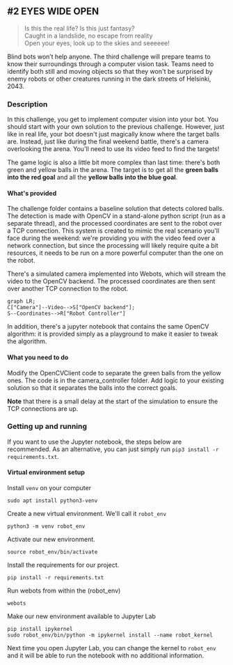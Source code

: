 ## #2 EYES WIDE OPEN

> Is this the real life? Is this just fantasy?  
> Caught in a landslide, no escape from reality  
> Open your eyes, look up to the skies and seeeeee!

Blind bots won’t help anyone.
The third challenge will prepare teams to know their surroundings through a computer vision task.
Teams need to identify both still and moving objects so that they won't be surprised
by enemy robots or other creatures running in the dark streets of Helsinki, 2043.

### Description

In this challenge, you get to implement computer vision into your bot.
You should start with your own solution to the previous challenge.
However, just like in real life, your bot doesn't just magically know where the target balls are.
Instead, just like during the final weekend battle, there's a camera overlooking the arena.
You'll need to use its video feed to find the targets!

The game logic is also a little bit more complex than last time: there's both green and yellow balls in the arena.
The target is to get all the **green balls into the red goal** and all the **yellow balls into the blue goal**.

#### What's provided

The challenge folder contains a baseline solution that detects colored balls.
The detection is made with OpenCV in a stand-alone python script (run as a separate thread), and the
processed coordinates are sent to the robot over a TCP connection.
This system is created to mimic the real scenario you'll face during the weekend:
we're providing you with the video feed over a network connection, but since the
processing will likely require quite a bit resources, it needs to be run on a more
powerful computer than the one on the robot.

There's a simulated camera implemented into Webots, which will stream the
video to the OpenCV backend.
The processed coordinates are then sent over another TCP connection to the robot.

```mermaid
graph LR;
C["Camera"]--Video-->S["OpenCV backend"];
S--Coordinates-->R["Robot Controller"]
```

In addition, there's a jupyter notebook that contains the same OpenCV algorithm:
it is provided simply as a playground to make it easier to tweak the algorithm.

#### What you need to do

Modify the OpenCVClient code to separate the green balls from the yellow ones. The code is in the camera_controller folder.
Add logic to your existing solution so that it separates the balls into the correct goals.

**Note** that there is a small delay at the start of the simulation to ensure the TCP connections are up.

### Getting up and running

If you want to use the Jupyter notebook, the steps below are recommended.
As an alternative, you can just simply run `pip3 install -r requirements.txt`.

#### Virtual environment setup

Install `venv` on your computer

    sudo apt install python3-venv

Create a new virtual environment. We'll call it `robot_env`

    python3 -m venv robot_env

Activate our new environment.

    source robot_env/bin/activate

Install the requirements for our project.

    pip install -r requirements.txt

Run webots from within the (robot_env)

    webots

Make our new environment available to Jupyter Lab

    pip install ipykernel
    sudo robot_env/bin/python -m ipykernel install --name robot_kernel

Next time you open Jupyter Lab, you can change the kernel to `robot_env` and 
it will be able to run the notebook with no additional information.



